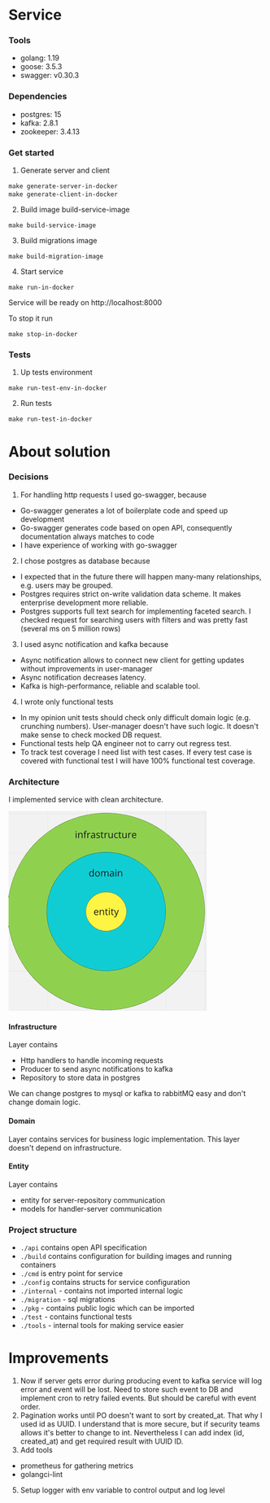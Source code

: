 # Service
### Tools
- golang: 1.19
- goose: 3.5.3
- swagger: v0.30.3

### Dependencies
- postgres: 15
- kafka: 2.8.1
- zookeeper: 3.4.13

### Get started
1) Generate server and client

```
make generate-server-in-docker
make generate-client-in-docker
```

2) Build image build-service-image

```
make build-service-image
```

3) Build migrations image

```
make build-migration-image
```

4) Start service

```
make run-in-docker
```

Service will be ready on http://localhost:8000

To stop it run
```
make stop-in-docker
```

### Tests

1) Up tests environment 

```
make run-test-env-in-docker
```

2) Run tests

```
make run-test-in-docker
```

# About solution

### Decisions
1) For handling http requests I used go-swagger, because
- Go-swagger generates a lot of boilerplate code and speed up development
- Go-swagger generates code based on open API, consequently documentation always matches to code 
- I have experience of working with go-swagger

2) I chose postgres as database because
- I expected that in the future there will happen many-many relationships, e.g. users may be grouped. 
- Postgres requires strict on-write validation data scheme. It makes enterprise development more reliable. 
- Postgres supports full text search for implementing faceted search. I checked request for searching users with filters and was pretty fast (several ms on 5 million rows)

3) I used async notification and kafka because
- Async notification allows to connect new client for getting updates without improvements in user-manager
- Async notification decreases latency. 
- Kafka is high-performance, reliable and scalable tool. 

4) I wrote only functional tests
- In my opinion unit tests should check only difficult domain logic (e.g. crunching numbers). User-manager doesn't have such logic. It doesn't make sense to check mocked DB request. 
- Functional tests help QA engineer not to carry out regress test. 
- To track test coverage I need list with test cases. If every test case is covered with functional test I will have 100% functional test coverage. 

### Architecture

I implemented service with clean architecture. 

![img.png](docs/assets/img.png)

#### Infrastructure
Layer contains 
- Http handlers to handle incoming requests
- Producer to send async notifications to kafka 
- Repository to store data in postgres

We can change postgres to mysql or kafka to rabbitMQ easy and don't change domain logic.

#### Domain
Layer contains services for business logic implementation. This layer doesn't depend on infrastructure.

#### Entity
Layer contains 
- entity for server-repository communication
- models for handler-server communication

### Project structure
- `./api` contains open API specification
- `./build` contains configuration for building images and running containers
- `./cmd` is entry point for service
- `./config` contains structs for service configuration
- `./internal` - contains not imported internal logic
- `./migration` - sql migrations 
- `./pkg` - contains public logic which can be imported
- `./test` - contains functional tests
- `./tools` - internal tools for making service easier

# Improvements
1) Now if server gets error during producing event to kafka service will log error and event will be lost. Need to store such event to DB and implement cron to retry failed events. But should be careful with event order.
3) Pagination works until PO doesn't want to sort by created_at. That why I used id as UUID. I understand that is more secure, but if security teams allows it's better to change to int. Nevertheless I can add index (id, created_at) and get required result with UUID ID.
4) Add tools 
- prometheus for gathering metrics
- golangci-lint  
5) Setup logger with env variable to control output and log level
